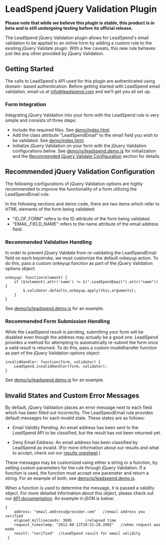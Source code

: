 LeadSpend jQuery Validation Plugin
================================

**Please note that while we believe this plugin is stable, this product is in beta and is still undergoing testing before its official release.**

The LeadSpend jQuery Validation plugin allows for LeadSpend's email validation
to be applied to an online form by adding a custom rule to the existing
jQuery Validate plugin.  With a few caveats, this new rule behaves just like any
other provided by jQuery Validation.  

Getting Started
---------------
The calls to LeadSpend's API used for this plugin are authenticated using domain-
based authentication.  Before getting started with LeadSpend email validation,
email us at info@leadspend.com and we'll get you all set up.

### Form Integration

Integrating jQuery Validation into your form with the LeadSpend rule is
very simple and consists of three steps:
* Include the required files. See [demo/index.html](https://github.com/LeadSpend/jquery-validate-leadspend/blob/master/demo/index.html#L7-16).
* Add the class attribute "LeadSpendEmail" to the email field you wish to be validated. See [ demo/index.html](https://github.com/LeadSpend/jquery-validate-leadspend/blob/master/demo/index.html#L28-32).
* Initialize jQuery Validation on your form with the jQuery Validation configurations
below. See [demo/js/leadspend.demo.js](https://github.com/LeadSpend/jquery-validate-leadspend/blob/master/demo/js/leadspend.demo.js#L7-8) for initialization and the [Recommended jQuery Validate Configuration](https://github.com/LeadSpend/jquery-validate-leadspend#recommended-jquery-validate-configuration) section for details.

Recommended jQuery Validation Configuration
-----------------------------------------

The following configurations of jQuery Validation options are highly recommended
to improve the functionality of a form utilizing the LeadSpendEmail rule.  

In the following sections and demo code, there are two items which refer to HTML elements of the form being validated:
* "ID_OF_FORM" refers to the ID attribute of the form being validated.
* "EMAIL_FIELD_NAME" refers to the name attribute of the email address field.
	
### Recommended Validation Handling

In order to prevent jQuery Validate from re-validating the LeadSpendEmail field on each keystroke, we must customize the default onkeyup action.  To do this, pass a custom onkeyup function as part of the jQuery Validation options object:

	onkeyup: function(element) {
		if ($(element).attr('name') != $(".LeadSpendEmail").attr("name")) {
			$.validator.defaults.onkeyup.apply(this,arguments);
		}
	}

See [demo/js/leadspend.demo.js](https://github.com/LeadSpend/jquery-validate-leadspend/blob/master/demo/js/leadspend.demo.js#L10-15) for an example.
	
### Recommended Form Submission Handling

While the LeadSpend result is pending, submitting your form will be disabled even though the address may actually be a good one.  LeadSpend provides a method for attempting to automatically re-submit the form once a valid result is returned.  To do this,  pass a custom invalidhandler function as part of the jQuery Validation options object:  

	invalidHandler: function(form, validator) {
		LeadSpend.invalidHandler(form, validator);
	}

See [demo/js/leadspend.demo.js](https://github.com/LeadSpend/jquery-validate-leadspend/blob/master/demo/js/leadspend.demo.js#L16-19) for an example.

Invalid States and Custom Error Messages
----------------------------------------

By default, jQuery Validation places an error message next to each field which has been filled out incorrectly.  The LeadSpendEmail rule provides default messages for each invalid state.  These states are as follows:

* Email Validity Pending: An email address has been sent to the LeadSpend API to be classified, but the result has not been returned yet.

* Deny Email Eddress: An email address has been classified by LeadSpend as invalid.
(For more information about our results and what to accept, check out our
[results onesheet](http://leadspend.com/documentation/Results-LeadSpend.pdf).)

These messages may be customized using either a string or a function, by setting custom parameters for the rule through jQuery Validation.  If a function is used, the function must accept one parameter and return a string. For an example of both, see  [demo/js/leadspend.demo.js](https://github.com/LeadSpend/jquery-validate-leadspend/blob/master/demo/js/leadspend.demo.js#L20-37).
	
When a function is used to determine the message, it is passed a validity object. For more detailed information about this object, please check out our [API documentation](http://leadspend.com/documentation/LeadSpend-Validation-API-v2.2d.pdf).  An example in jSON is below:
	
    {
		address: "email.address@provider.com"	//email address you verified
		elapsed_milliseconds: 3695		//elapsed time
		request_timestamp: "2012-08-13T20:31:28.209Z"	//when request was made
		result: "verified"	//LeadSpend result for email validity
	 }
